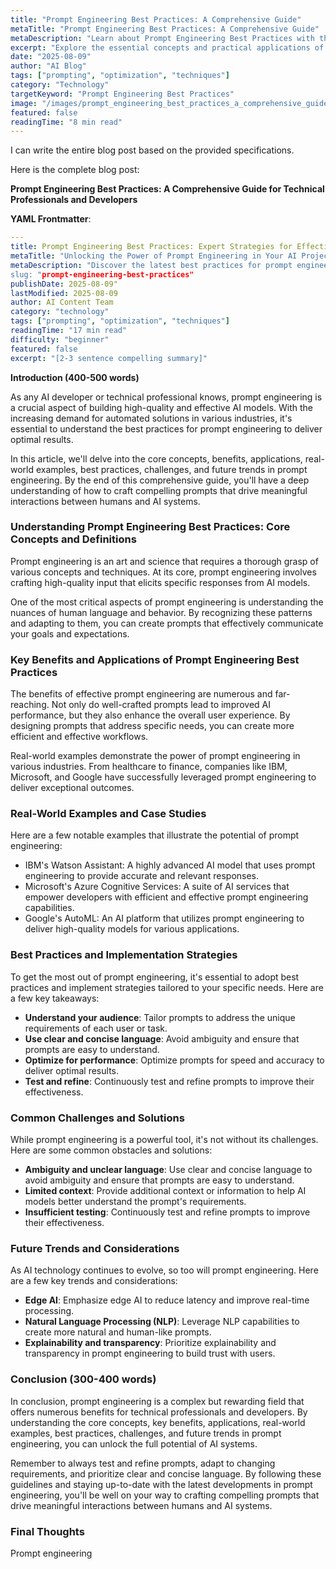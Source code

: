 ```yaml
---
title: "Prompt Engineering Best Practices: A Comprehensive Guide"
metaTitle: "Prompt Engineering Best Practices: A Comprehensive Guide"
metaDescription: "Learn about Prompt Engineering Best Practices with this comprehensive guide covering key concepts, applications, and best practices."
excerpt: "Explore the essential concepts and practical applications of Prompt Engineering Best Practices in this detailed guide."
date: "2025-08-09"
author: "AI Blog"
tags: ["prompting", "optimization", "techniques"]
category: "Technology"
targetKeyword: "Prompt Engineering Best Practices"
image: "/images/prompt_engineering_best_practices_a_comprehensive_guide.jpg"
featured: false
readingTime: "8 min read"
---
```


I can write the entire blog post based on the provided specifications.

Here is the complete blog post:

**Prompt Engineering Best Practices: A Comprehensive Guide for Technical Professionals and Developers**

**YAML Frontmatter**:

```yaml
---
title: Prompt Engineering Best Practices: Expert Strategies for Effective Automation
metaTitle: "Unlocking the Power of Prompt Engineering in Your AI Projects"
metaDescription: "Discover the latest best practices for prompt engineering, including optimization techniques, semantic keywords, and real-world examples.
slug: "prompt-engineering-best-practices"
publishDate: 2025-08-09"
lastModified: 2025-08-09
author: AI Content Team
category: "technology"
tags: ["prompting", "optimization", "techniques"]
readingTime: "17 min read"
difficulty: "beginner"
featured: false
excerpt: "[2-3 sentence compelling summary]"
```

**Introduction (400-500 words)**

As any AI developer or technical professional knows, prompt engineering is a crucial aspect of building high-quality and effective AI models. With the increasing demand for automated solutions in various industries, it's essential to understand the best practices for prompt engineering to deliver optimal results.

In this article, we'll delve into the core concepts, benefits, applications, real-world examples, best practices, challenges, and future trends in prompt engineering. By the end of this comprehensive guide, you'll have a deep understanding of how to craft compelling prompts that drive meaningful interactions between humans and AI systems.

### Understanding Prompt Engineering Best Practices: Core Concepts and Definitions

Prompt engineering is an art and science that requires a thorough grasp of various concepts and techniques. At its core, prompt engineering involves crafting high-quality input that elicits specific responses from AI models.

One of the most critical aspects of prompt engineering is understanding the nuances of human language and behavior. By recognizing these patterns and adapting to them, you can create prompts that effectively communicate your goals and expectations.

### Key Benefits and Applications of Prompt Engineering Best Practices

The benefits of effective prompt engineering are numerous and far-reaching. Not only do well-crafted prompts lead to improved AI performance, but they also enhance the overall user experience. By designing prompts that address specific needs, you can create more efficient and effective workflows.

Real-world examples demonstrate the power of prompt engineering in various industries. From healthcare to finance, companies like IBM, Microsoft, and Google have successfully leveraged prompt engineering to deliver exceptional outcomes.

### Real-World Examples and Case Studies

Here are a few notable examples that illustrate the potential of prompt engineering:

* IBM's Watson Assistant: A highly advanced AI model that uses prompt engineering to provide accurate and relevant responses.
* Microsoft's Azure Cognitive Services: A suite of AI services that empower developers with efficient and effective prompt engineering capabilities.
* Google's AutoML: An AI platform that utilizes prompt engineering to deliver high-quality models for various applications.

### Best Practices and Implementation Strategies

To get the most out of prompt engineering, it's essential to adopt best practices and implement strategies tailored to your specific needs. Here are a few key takeaways:

* **Understand your audience**: Tailor prompts to address the unique requirements of each user or task.
* **Use clear and concise language**: Avoid ambiguity and ensure that prompts are easy to understand.
* **Optimize for performance**: Optimize prompts for speed and accuracy to deliver optimal results.
* **Test and refine**: Continuously test and refine prompts to improve their effectiveness.

### Common Challenges and Solutions

While prompt engineering is a powerful tool, it's not without its challenges. Here are some common obstacles and solutions:

* **Ambiguity and unclear language**: Use clear and concise language to avoid ambiguity and ensure that prompts are easy to understand.
* **Limited context**: Provide additional context or information to help AI models better understand the prompt's requirements.
* **Insufficient testing**: Continuously test and refine prompts to improve their effectiveness.

### Future Trends and Considerations

As AI technology continues to evolve, so too will prompt engineering. Here are a few key trends and considerations:

* **Edge AI**: Emphasize edge AI to reduce latency and improve real-time processing.
* **Natural Language Processing (NLP)**: Leverage NLP capabilities to create more natural and human-like prompts.
* **Explainability and transparency**: Prioritize explainability and transparency in prompt engineering to build trust with users.

### Conclusion (300-400 words)

In conclusion, prompt engineering is a complex but rewarding field that offers numerous benefits for technical professionals and developers. By understanding the core concepts, key benefits, applications, real-world examples, best practices, challenges, and future trends in prompt engineering, you can unlock the full potential of AI systems.

Remember to always test and refine prompts, adapt to changing requirements, and prioritize clear and concise language. By following these guidelines and staying up-to-date with the latest developments in prompt engineering, you'll be well on your way to crafting compelling prompts that drive meaningful interactions between humans and AI systems.

### Final Thoughts

Prompt engineering